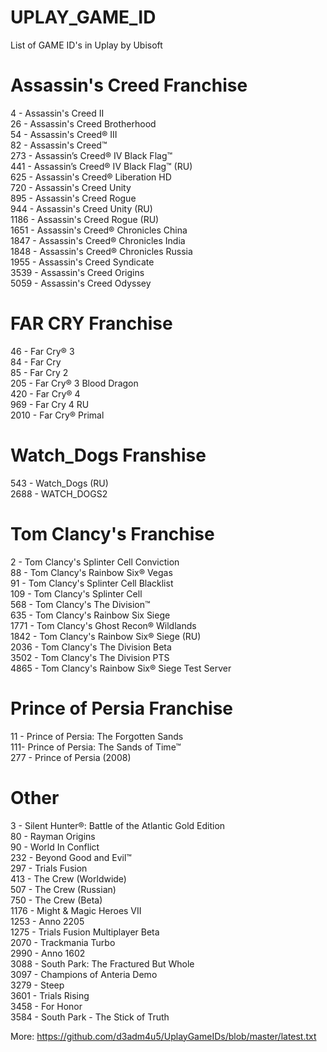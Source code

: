 # UPLAY_GAME_ID
List of GAME ID's in Uplay by Ubisoft

# Assassin's Creed Franchise
4 - Assassin's Creed II  
26 - Assassin's Creed Brotherhood  
54 - Assassin's Creed® III  
82 - Assassin's Creed™  
273 - Assassin’s Creed® IV Black Flag™  
441 - Assassin’s Creed® IV Black Flag™ (RU)  
625 - Assassin's Creed® Liberation HD  
720 - Assassin's Creed Unity  
895 - Assassin's Creed Rogue   
944 - Assassin's Creed Unity (RU)  
1186 - Assassin's Creed Rogue (RU)  
1651 - Assassin's Creed® Chronicles China  
1847 - Assassin's Creed® Chronicles India  
1848 - Assassin's Creed® Chronicles Russia  
1955 - Assassin's Creed Syndicate  
3539 - Assassin's Creed Origins  
5059 - Assassin's Creed Odyssey  

# FAR CRY Franchise
46 - Far Cry® 3  
84 - Far Cry  
85 - Far Cry 2  
205 - Far Cry® 3 Blood Dragon  
420 - Far Cry® 4  
969 - Far Cry 4 RU  
2010 - Far Cry® Primal  

# Watch_Dogs Franshise
543 - Watch_Dogs (RU)  
2688 - WATCH_DOGS2  

# Tom Clancy's Franchise
2 - Tom Clancy's Splinter Cell Conviction  
88 - Tom Clancy's Rainbow Six® Vegas  
91 - Tom Clancy's Splinter Cell Blacklist  
109 - Tom Clancy's Splinter Cell  
568 - Tom Clancy's The Division™  
635 - Tom Clancy's Rainbow Six Siege  
1771 - Tom Clancy's Ghost Recon® Wildlands  
1842 - Tom Clancy's Rainbow Six® Siege (RU)  
2036 - Tom Clancy's The Division Beta  
3502 - Tom Clancy's The Division PTS  
4865 - Tom Clancy's Rainbow Six® Siege Test Server  

# Prince of Persia Franchise
11 - Prince of Persia: The Forgotten Sands  
111- Prince of Persia: The Sands of Time™  
277 - Prince of Persia (2008)  

# Other
3 - Silent Hunter®: Battle of the Atlantic Gold Edition  
80 - Rayman Origins  
90 - World In Conflict  
232 - Beyond Good and Evil™  
297 - Trials Fusion  
413 - The Crew (Worldwide)  
507 - The Crew (Russian)  
750 - The Crew (Beta)  
1176 - Might & Magic Heroes VII  
1253 - Anno 2205  
1275 - Trials Fusion Multiplayer Beta  
2070 - Trackmania Turbo  
2990 - Anno 1602  
3088 - South Park: The Fractured But Whole  
3097 - Champions of Anteria Demo  
3279 - Steep  
3601 - Trials Rising  
3458 - For Honor  
3584 - South Park - The Stick of Truth  

More: https://github.com/d3adm4u5/UplayGameIDs/blob/master/latest.txt
